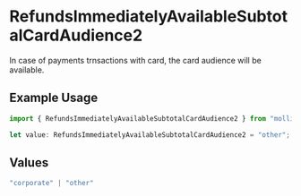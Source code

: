 # RefundsImmediatelyAvailableSubtotalCardAudience2

In case of payments trnsactions with card, the card audience will be available.

## Example Usage

```typescript
import { RefundsImmediatelyAvailableSubtotalCardAudience2 } from "mollie-api-typescript/models/operations";

let value: RefundsImmediatelyAvailableSubtotalCardAudience2 = "other";
```

## Values

```typescript
"corporate" | "other"
```